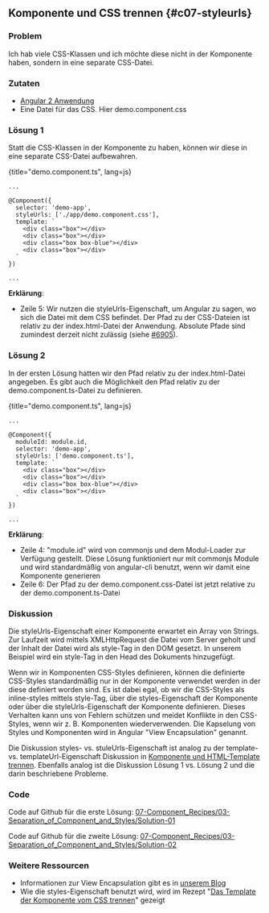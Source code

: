 ## Komponente und CSS trennen {#c07-styleurls}

### Problem

Ich hab viele CSS-Klassen und ich möchte diese nicht in der Komponente haben, sondern in eine separate CSS-Datei.

### Zutaten

* [Angular 2 Anwendung](#c02-angular-app)
* Eine Datei für das CSS. Hier demo.component.css

### Lösung 1

Statt die CSS-Klassen in der Komponente zu haben, können wir diese in eine separate CSS-Datei aufbewahren.

{title="demo.component.ts", lang=js}
```
...

@Component({
  selector: 'demo-app',
  styleUrls: ['./app/demo.component.css'],
  template: `
    <div class="box"></div>
    <div class="box"></div>
    <div class="box box-blue"></div>
    <div class="box"></div>
  `
})

...
```

__Erklärung__:

* Zeile 5: Wir nutzen die styleUrls-Eigenschaft, um Angular zu sagen, wo sich die Datei mit dem CSS befindet. Der Pfad zu der CSS-Dateien ist relativ zu der index.html-Datei der Anwendung. Absolute Pfade sind zumindest derzeit nicht zulässig (siehe [#6905](https://github.com/angular/angular/issues/6905)).

### Lösung 2

In der ersten Lösung hatten wir den Pfad relativ zu der index.html-Datei angegeben.
Es gibt auch die Möglichkeit den Pfad relativ zu der demo.component.ts-Datei zu definieren.

{title="demo.component.ts", lang=js}
```
...

@Component({
  moduleId: module.id,
  selector: 'demo-app',
  styleUrls: ['demo.component.ts'],
  template: `
    <div class="box"></div>
    <div class="box"></div>
    <div class="box box-blue"></div>
    <div class="box"></div>
  `
})

...
```

__Erklärung__:

* Zeile 4: "module.id" wird von commonjs und dem Modul-Loader zur Verfügung gestellt. Diese Lösung funktioniert nur mit commonjs Module und wird standardmäßig von angular-cli benutzt, wenn wir damit eine Komponente generieren
* Zeile 6: Der Pfad zu der demo.component.css-Datei ist jetzt relative zu der demo.component.ts-Datei

### Diskussion

Die styleUrls-Eigenschaft einer Komponente erwartet ein Array von Strings.
Zur Laufzeit wird mittels XMLHttpRequest die Datei vom Server geholt und der Inhalt der Datei wird als style-Tag in den DOM gesetzt.
In unserem Beispiel wird ein style-Tag in den Head des Dokuments hinzugefügt.

Wenn wir in Komponenten CSS-Styles definieren, können die definierte CSS-Styles standardmäßig nur in der Komponente verwendet werden in der diese definiert worden sind.
Es ist dabei egal, ob wir die CSS-Styles als inline-styles mittels style-Tag, über die styles-Eigenschaft der Komponente oder über die styleUrls-Eigenschaft der Komponente definieren.
Dieses Verhalten kann uns von Fehlern schützen und meidet Konflikte in den CSS-Styles, wenn wir z. B. Komponenten wiederverwenden. Die Kapselung von Styles und Komponenten wird in Angular "View Encapsulation" genannt.

Die Diskussion styles- vs. stuleUrls-Eigenschaft ist analog zu der template- vs. templateUrl-Eigenschaft Diskussion in [Komponente und HTML-Template trennen](#c07-split-html-template).
Ebenfalls analog ist die Diskussion Lösung 1 vs. Lösung 2 und die darin beschriebene Probleme.

### Code

Code auf Github für die erste Lösung: [07-Component\_Recipes/03-Separation\_of\_Component\_and\_Styles/Solution-01](https://github.com/jsperts/angular2_kochbuch_code/tree/master/07-Component_Recipes/03-Separation_of_Component_and_Styles/Solution-01)

Code auf Github für die zweite Lösung: [07-Component\_Recipes/03-Separation\_of\_Component\_and\_Styles/Solution-02](https://github.com/jsperts/angular2_kochbuch_code/tree/master/07-Component_Recipes/03-Separation_of_Component_and_Styles/Solution-02)

### Weitere Ressourcen

* Informationen zur View Encapsulation gibt es in [unserem Blog](https://jsperts.de/blog/angular2-view-kapselung/)
* Wie die styles-Eigenschaft benutzt wird, wird im Rezept "[Das Template der Komponente vom CSS trennen](#c07-styles)" gezeigt

